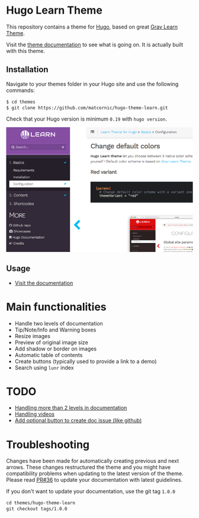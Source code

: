 # Hugo Learn Theme

This repository contains a theme for [Hugo](https://gohugo.io/), based on great [Grav Learn Theme](http://learn.getgrav.org/).

Visit the [theme documentation](https://matcornic.github.io/hugo-learn-doc/basics/what-is-this-hugo-theme/) to see what is going on. It is actually built with this theme.

## Installation
Navigate to your themes folder in your Hugo site and use the following commands:
```
$ cd themes
$ git clone https://github.com/matcornic/hugo-theme-learn.git
```

Check that your Hugo version is minimum `0.19` with `hugo version`.

![Overview](https://github.com/matcornic/hugo-theme-learn/raw/master/images/tn.png)

## Usage

- [Visit the documentation](https://matcornic.github.io/hugo-learn-doc/basics/what-is-this-hugo-theme/)

# Main functionalities

- Handle two levels of documentation
- Tip/Note/Info and Warning boxes
- Resize images
- Preview of original image size
- Add shadow or border on images
- Automatic table of contents
- Create buttons (typically used to provide a link to a demo)
- Search using `lunr` index

# TODO

- [Handling more than 2 levels in documentation](https://github.com/matcornic/hugo-theme-learn/issues/11)
- [Handling videos](https://github.com/matcornic/hugo-theme-learn/issues/13)
- [Add optional button to create doc issue (like github)](https://github.com/matcornic/hugo-theme-learn/issues/14)

# Troubleshooting

Changes have been made for automatically creating previous and next arrows. These changes restructured the theme and you might have compatibility problems when updating to the latest version of the theme. Please read [PR#36](https://github.com/matcornic/hugo-theme-learn/pull/36) to update your documentation with latest guidelines.

If you don't want to update your documentation, use the git tag `1.0.0` 

```shell
cd themes/hugo-theme-learn
git checkout tags/1.0.0
```
